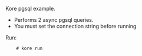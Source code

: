 Kore pgsql example.

* Performs 2 async pgsql queries.
* You must set the connection string before running

Run:
```
	# kore run
```
